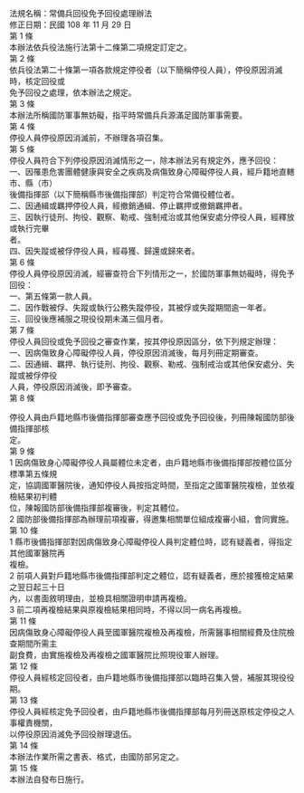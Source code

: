 法規名稱：常備兵回役免予回役處理辦法  
修正日期：民國 108 年 11 月 29 日  
第 1 條  
本辦法依兵役法施行法第十二條第二項規定訂定之。  
第 2 條  
依兵役法第二十條第一項各款規定停役者（以下簡稱停役人員），停役原因消滅時，核定回役或  
免予回役之處理，依本辦法之規定。  
第 3 條  
本辦法所稱國防軍事無妨礙，指平時常備兵兵源滿足國防軍事需要。  
第 4 條  
停役人員停役原因消滅前，不辦理各項召集。  
第 5 條  
停役人員符合下列停役原因消滅情形之一，除本辦法另有規定外，應予回役：  
一、因罹患危害團體健康與安全之疾病及病傷致身心障礙停役人員，經戶籍地直轄市、縣（市）  
後備指揮部（以下簡稱縣市後備指揮部）判定符合常備役體位者。  
二、因通緝或羈押停役人員，經撤銷通緝、停止羈押或撤銷羈押者。  
三、因執行徒刑、拘役、觀察、勒戒、強制戒治或其他保安處分停役人員，經釋放或執行完畢  
者。  
四、因失蹤或被俘停役人員，經尋獲、歸還或歸來者。  
第 6 條  
停役人員停役原因消滅，經審查符合下列情形之一，於國防軍事無妨礙時，得免予回役：  
一、第五條第一款人員。  
二、因作戰被俘、失蹤或執行公務失蹤停役，其被俘或失蹤期間逾一年者。  
三、回役後應補服之現役役期未滿三個月者。  
第 7 條  
停役人員回役或免予回役之審查作業，按其停役原因區分，依下列規定辦理：  
一、因病傷致身心障礙停役人員，停役原因消滅後，每月列冊定期審查。  
二、因通緝、羈押、執行徒刑、拘役、觀察、勒戒、強制戒治或其他保安處分、失蹤或被俘停役  
人員，停役原因消滅後，即予審查。  
第 8 條  


停役人員由戶籍地縣市後備指揮部審查應予回役或免予回役後，列冊陳報國防部後備指揮部核  
定。  
第 9 條  
1 因病傷致身心障礙停役人員屬體位未定者，由戶籍地縣市後備指揮部按體位區分標準第五條規  
定，協調國軍醫院後，通知停役人員按指定時間，至指定之國軍醫院複檢，並依複檢結果初判體  
位，陳報國防部後備指揮部複審後，判定其體位。  
2 國防部後備指揮部為辦理前項複審，得邀集相關單位組成複審小組，會同實施。  
第 10 條  
1 縣市後備指揮部對因病傷致身心障礙停役人員判定體位時，認有疑義者，得指定其他國軍醫院再  
複檢。  
2 前項人員對戶籍地縣市後備指揮部判定之體位，認有疑義者，應於接獲檢定結果之翌日起三十日  
內，以書面敘明理由，並檢具相關證明申請再複檢。  
3 前二項再複檢結果與原複檢結果相同時，不得以同一病名再複檢。  
第 11 條  
因病傷致身心障礙停役人員至國軍醫院複檢及再複檢，所需醫事相關經費及住院檢查期間所需主  
副食費，由實施複檢及再複檢之國軍醫院比照現役軍人辦理。  
第 12 條  
停役人員經核定回役者，由戶籍地縣市後備指揮部以臨時召集入營，補服其現役役期。  
第 13 條  
停役人員經核定免予回役者，由戶籍地縣市後備指揮部每月列冊送原核定停役之人事權責機關，  
以停役原因消滅免予回役辦理退伍。  
第 14 條  
本辦法作業所需之書表、格式，由國防部另定之。  
第 15 條  
本辦法自發布日施行。  


